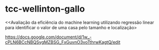 # tcc-wellinton-gallo
&lt;<Avaliação da eficiência do machine learning utilizando regressão linear para identificar o valor de uma casa pelo tamanho e localização>

https://docs.google.com/document/d/1w_-cPLN6BCcNBQSygMZBSG_FxGuvnO3voTthrwKagtQ/edit
